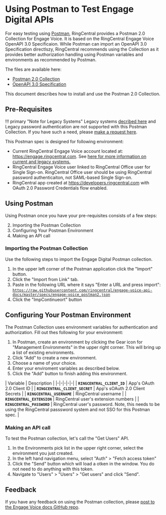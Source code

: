 # Using Postman to Test Engage Digital APIs

For easy testing using [Postman](https://www.getpostman.com/), RingCentral provides a Postman 2.0 Collection for Engage Voice. It is based on the RingCentral Engage Voice OpenAPI 3.0 Specificaion. While Postman can import an OpenAPI 3.0 Specification directlszy, RingCentral recommends using the Collection as it provides better authorization handling using Postman variables and environments as recommended by Postman.

The files are available here:

* [Postman 2.0 Collection](https://raw.githubusercontent.com/ringcentral/engage-voice-api-docs/master/specs/engage-voice_postman2.json)
* [OpenAPI 3.0 Specification](https://raw.githubusercontent.com/ringcentral/engage-voice-api-docs/master/specs/engage-voice_openapi3.json)

This document describes how to install and use the Postman 2.0 Collection.

## Pre-Requisites

!!! primary "Note for Legacy Systems"
    Legacy systems [decribed here](../authentication) and Legacy password authentication are not supported with
    this Postman Collection. If you have such a need, please [make a request here](https://github.com/ringcentral/engage-voice-api-docs/issues).

This Postman spec is designed for following environment:

* Current RingCentral Engage Voice account located at: https://engage.ringcentral.com. See [here for more information on current and legacy systems.](../authentication)
* RingCentral Engage Voice user linked to RingCentral Office user for Single Sign-on. RingCentral Office user should be using RingCentral password authenticaiton, not SAML-based Single Sign-on.
* RingCentral app created at https://developers.ringcentral.com with OAuth 2.0 Password Credentials flow enabled.

## Using Postman

Using Postman once you have your pre-requisites consists of a few steps:

2. Importing the Postman Collection
1. Configuring Your Postman Environment
3. Making an API call

### Importing the Postman Collection

Use the following steps to import the Engage Digital Postman collection.

1. In the upper left corner of the Postman application click the "Import" button.
2. Click the "Import from Link" tab.
3. Paste in the following URL where it says "Enter a URL and press import": [`https://raw.githubusercontent.com/ringcentral/engage-voice-api-docs/master/specs/engage-voice_postman2.json`](https://raw.githubusercontent.com/ringcentral/engage-voice-api-docs/master/specs/engage-voice_postman2.json)
4. Click the "ImpContinueort" button

## Configuring Your Postman Environment

The Postman Collection uses environment variables for authentication and authorization. Fill out thes following for your environment:

1. In Postman, create an environment by clicking the Gear icon for "Management Environments" in the upper right corner. This will bring up a list of existing environments.
2. Click "Add" to create a new environment.
3. Choose a name of your choice.
4. Enter your enviroment variables as described below.
5. Click the "Add" button to finish adding this environment.

| Variable | Description |
|-|-|-|-|-|
| **`RINGCENTRAL_CLIENT_ID`** | App's OAuth 2.0 Client ID |
| **`RINGCENTRAL_CLIENT_SECRET`** | App's sOAuth 2.0 Client Secrets |
| **`RINGCENTRAL_USERNAME`** | RingCentral username |
| **`RINGCENTRAL_EXTENSION`** | RingCentral user's extension numbers |
| **`RINGCENTRAL_PASSWORD`** | RingCentral user's password. Note, this needs to be using the RingCentral passsword system and not SSO for this Postman spec. |

### Making an API call

To test the Postman collection, let's call the "Get Users" API.

1. In the Environments pick list in the upper right corner, select the environment you just created.
1. In the left hand navigation menu, select "Auth" > "Fetch access token"
1. Click the "Send" button which will load a otken in the window. You do not need to do anything with this token.
1. Navigate to "Users" > "Users" > "Get users" and click "Send".

## Feedback

If you have any feedback on using the Postman collection, please [post to the Engage Voice docs GitHub repo](https://github.com/ringcentral/engage-voice-api-docs/issues).